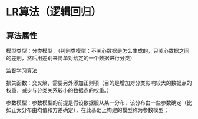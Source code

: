# LR算法（逻辑回归）
## 算法属性
模型类型：分类模型，（判别类模型：不关心数据是怎么生成的，只关心数据之间的差别，然后用差别来简单对给定的一个数据进行分类）  

监督学习算法  

损失函数：交叉熵，需要另外添加正则项（目的是增加对分类影响较大的数据点的权重，减少与分类关系较小的数据点的权重。）  

参数模型：参数模型的前提是假设数据服从某一分布，该分布由一些参数确定（比如正太分布由均值和方差确定），在此基础上构建的模型称为参数模型；  
